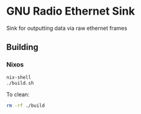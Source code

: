 # GNU Radio Ethernet Sink

Sink for outputting data via raw ethernet frames

## Building

### Nixos

```sh
nix-shell
./build.sh
```

To clean:

```sh
rm -rf ./build
```

